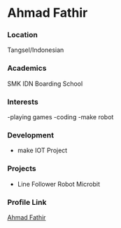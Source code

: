 # Ahmad Fathir

### Location

Tangsel/Indonesian

### Academics

SMK IDN Boarding School
### Interests

-playing games
-coding
-make robot

### Development

- make IOT Project

### Projects

- Line Follower Robot Microbit

### Profile Link

[Ahmad Fathir](https://github.com/Zzfathir)
